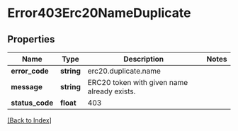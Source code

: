 # Error403Erc20NameDuplicate

## Properties

Name | Type | Description | Notes
------------ | ------------- | ------------- | -------------
**error_code** | **string** | erc20.duplicate.name |
**message** | **string** | ERC20 token with given name already exists. |
**status_code** | **float** | 403 |

[[Back to Index]](../index.md)
